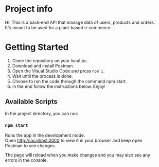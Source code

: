 # Project info

Hi! This is a back-end API that manage data of users, products and orders.
It's meant to be used for a plant-based e-commerce.

# Getting Started

1. Clone the repository on your local pc.
2. Download and install Postman.
3. Open the Visual Studio Code and press `npm i`.
4. Wait until the process is done.
5. Choose to run the code through the command npm start.
6. In the end follow the instructions below. Enjoy!

## Available Scripts

In the project directory, you can run:

### `npm start`

Runs the app in the development mode.\
Open [http://localhost:3000](http://localhost:3000) to view it in your browser and keep open Postman to see changes.

The page will reload when you make changes and you may also see any errors in the console.
